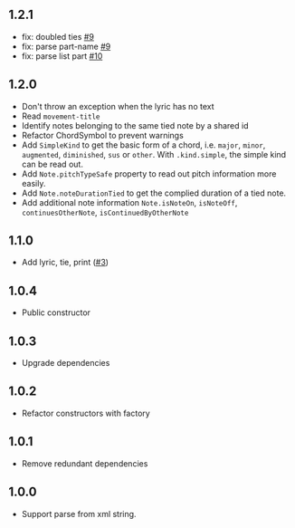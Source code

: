## 1.2.1

* fix: doubled ties [#9](https://github.com/de-men/music_xml/pull/9)
* fix: parse part-name [#9](https://github.com/de-men/music_xml/pull/9)
* fix: parse list part [#10](https://github.com/de-men/music_xml/pull/10)

## 1.2.0

* Don't throw an exception when the lyric has no text
* Read `movement-title`
* Identify notes belonging to the same tied note by a shared id
* Refactor ChordSymbol to prevent warnings
* Add `SimpleKind` to get the basic form of a chord, i.e. `major`, `minor`, `augmented`, `diminished`, `sus` or `other`. With `.kind.simple`, the simple kind can be read out.
* Add `Note.pitchTypeSafe` property to read out pitch information more easily.
* Add `Note.noteDurationTied` to get the complied duration of a tied note.
* Add additional note information `Note.isNoteOn`, `isNoteOff`, `continuesOtherNote`, `isContinuedByOtherNote`

## 1.1.0

* Add lyric, tie, print ([#3](https://github.com/de-men/music_xml/pull/3))

## 1.0.4

* Public constructor

## 1.0.3

* Upgrade dependencies

## 1.0.2

* Refactor constructors with factory

## 1.0.1

* Remove redundant dependencies

## 1.0.0

* Support parse from xml string.
